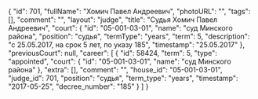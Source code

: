 {
    "id": 701,
    "fullName": "Хомич Павел Андреевич",
    "photoURL": "",
    "tags": [],
    "comment": "",
    "layout": "judge",
    "title": "Судья Хомич Павел Андреевич",
    "court": {
        "id": "05-001-03-01",
        "name": "суд Минского района",
        "position": "судья",
        "termType": "years",
        "term": 5,
        "description": "c 25.05.2017, на срок 5 лет, по указу 185",
        "timestamp": "25.05.2017"
    },
    "previousCourt": null,
    "career": [
        {
            "id": 58424,
            "term": 5,
            "type": "appointed",
            "court": {
                "id": "05-001-03-01",
                "name": "суд Минского района"
            },
            "extra": [],
            "comment": "",
            "house_id": "05-001-03-01",
            "judge_id": 701,
            "position": "судья",
            "term_type": "years",
            "timestamp": "2017-05-25",
            "decree_number": "185"
        }
    ]
}